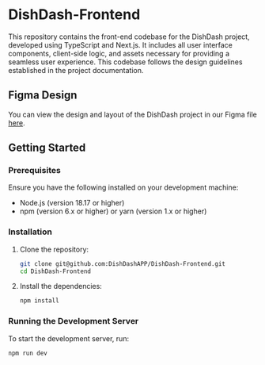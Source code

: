 # DishDash-Frontend

This repository contains the front-end codebase for the DishDash project, developed using TypeScript and Next.js. It includes all user interface components, client-side logic, and assets necessary for providing a seamless user experience. This codebase follows the design guidelines established in the project documentation.

## Figma Design
You can view the design and layout of the DishDash project in our Figma file [here](https://www.figma.com/design/t73AmTvbquN1DNC4C1mNwH/DishDash?node-id=0-1&t=EdRNvcM19RDxDzyg-1).

## Getting Started

### Prerequisites
Ensure you have the following installed on your development machine:
- Node.js (version 18.17 or higher)
- npm (version 6.x or higher) or yarn (version 1.x or higher)

### Installation
1. Clone the repository:
    ```bash
    git clone git@github.com:DishDashAPP/DishDash-Frontend.git
    cd DishDash-Frontend
    ```

2. Install the dependencies:
    ```bash
    npm install
    ```

### Running the Development Server
To start the development server, run:
```bash
npm run dev
